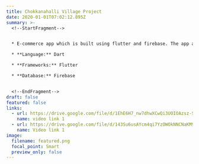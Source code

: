 ```yaml
---
title: Chokkanahalli Village Project
date: 2020-01-01T07:02:12.895Z
summary: >-
  <!--StartFragment-->


  * E-commerce app which is built using flutter and firebase. The app allows farmers to directly communicate with consumers without any third-party involvement.

  * **Language:** Dart

  * **Frameworks:** Flutter

  * **Database:** Firebase


  <!--EndFragment-->
draft: false
featured: false
links:
  - url: https://drive.google.com/file/d/1EhE6H7_nw7dhwXCwQi3UOIOAzsz-SaA-/view
    name: video link 1
  - url: https://drive.google.com/file/d/143Su6usAYcm4qi7YzOWOkNNCNaKM9-Vh/view
    name: Video link 1
image:
  filename: featured.png
  focal_point: Smart
  preview_only: false
---
```

